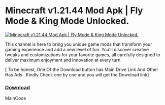 Minecraft v1.21.44 Mod Apk | Fly Mode & King Mode Unlocked.
===========================================================

[![Minecraft v1.21.44 Mod Apk | Fly Mode & King Mode Unlocked.](https://blogger.googleusercontent.com/img/b/R29vZ2xl/AVvXsEicnyWLj0Zj-9aThgXZB1KU7qlwVaTXuMwjBj1dCbVM-W2_ZWCTnWJ6BIBcVKIaABt9Rh38_iYczzbAB3adVfqjqFQL1KLvQXBEqwFNNX-kam8pfQTrjYKV0IeSJVMpA9RicduNJaXB8VoyEEh7Wtw7FaCMxNX3QFSlTxO1MXbqGsFMQgW4MRMg2LWoAIw/s1080/01.jpg "Minecraft v1.21.44 Mod Apk | Fly Mode & King Mode Unlocked.")](https://primiumapks2025.blogspot.com/2025/05/minecraft-v1.html)

  

  

  

This channel is here to bring you unique game mods that transform your gaming experience and add a new level of fun. You'll discover creative tweaks and customizations for your favorite games, all carefully designed to deliver maximum enjoyment and innovation at every turn.

  

\[ To be honest, One Of the Download button has Main Drive Link And Other Has Ads , Kindly Check one by one and you will get the Download link\]



### **[Download](https://primiumapks2025.blogspot.com/2025/05/minecraft-v1.html)** 




  

  

  

MainCode
